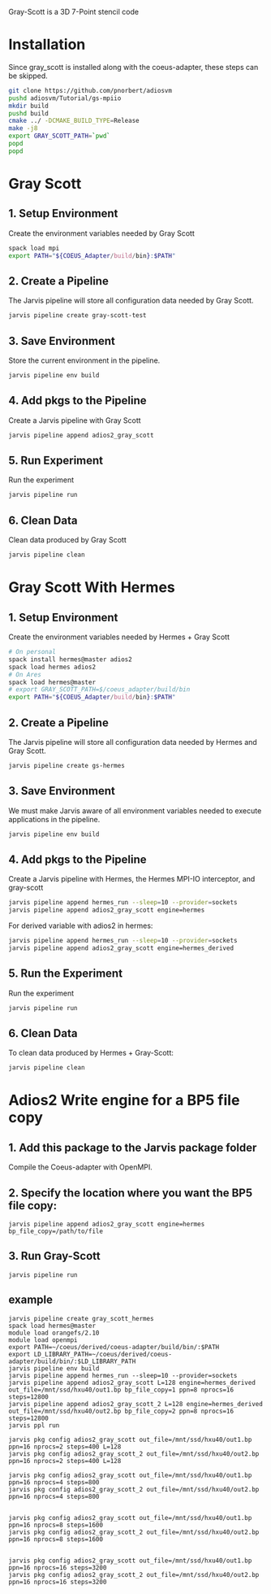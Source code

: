 Gray-Scott is a 3D 7-Point stencil code

# Installation
Since gray_scott is installed along with the coeus-adapter, these steps can be skipped.
```bash
git clone https://github.com/pnorbert/adiosvm
pushd adiosvm/Tutorial/gs-mpiio
mkdir build
pushd build
cmake ../ -DCMAKE_BUILD_TYPE=Release
make -j8
export GRAY_SCOTT_PATH=`pwd`
popd
popd
```

# Gray Scott

## 1. Setup Environment

Create the environment variables needed by Gray Scott
```bash
spack load mpi
export PATH="${COEUS_Adapter/build/bin}:$PATH"
```````````



## 2. Create a Pipeline

The Jarvis pipeline will store all configuration data needed by Gray Scott.

```bash
jarvis pipeline create gray-scott-test
```

## 3. Save Environment

Store the current environment in the pipeline.
```bash
jarvis pipeline env build
```

## 4. Add pkgs to the Pipeline

Create a Jarvis pipeline with Gray Scott
```bash
jarvis pipeline append adios2_gray_scott

```

## 5. Run Experiment

Run the experiment
```bash
jarvis pipeline run
```

## 6. Clean Data

Clean data produced by Gray Scott
```bash
jarvis pipeline clean
```

# Gray Scott With Hermes

## 1. Setup Environment

Create the environment variables needed by Hermes + Gray Scott
```bash
# On personal
spack install hermes@master adios2
spack load hermes adios2
# On Ares
spack load hermes@master
# export GRAY_SCOTT_PATH=$/coeus_adapter/build/bin
export PATH="${COEUS_Adapter/build/bin}:$PATH"
```


## 2. Create a Pipeline

The Jarvis pipeline will store all configuration data needed by Hermes
and Gray Scott.

```bash
jarvis pipeline create gs-hermes
```

## 3. Save Environment

We must make Jarvis aware of all environment variables needed to execute applications in the pipeline.

```bash
jarvis pipeline env build
```

## 4. Add pkgs to the Pipeline

Create a Jarvis pipeline with Hermes, the Hermes MPI-IO interceptor,
and gray-scott
```bash
jarvis pipeline append hermes_run --sleep=10 --provider=sockets
jarvis pipeline append adios2_gray_scott engine=hermes 
```

For derived variable with adios2 in hermes:
```bash
jarvis pipeline append hermes_run --sleep=10 --provider=sockets
jarvis pipeline append adios2_gray_scott engine=hermes_derived
```

## 5. Run the Experiment

Run the experiment
```bash
jarvis pipeline run
```

## 6. Clean Data

To clean data produced by Hermes + Gray-Scott:
```bash
jarvis pipeline clean
```

# Adios2 Write engine for a BP5 file copy

## 1. Add this package to the Jarvis package folder
Compile the Coeus-adapter with OpenMPI.
## 2. Specify the location where you want the BP5 file copy:
```
jarvis pipeline append adios2_gray_scott engine=hermes bp_file_copy=/path/to/file
```
## 3. Run Gray-Scott
```
jarvis pipeline run
```

## example
```
jarvis pipeline create gray_scott_hermes
spack load hermes@master
module load orangefs/2.10
module load openmpi
export PATH=~/coeus/derived/coeus-adapter/build/bin/:$PATH
export LD_LIBRARY_PATH=~/coeus/derived/coeus-adapter/build/bin/:$LD_LIBRARY_PATH
jarvis pipeline env build
jarvis pipeline append hermes_run --sleep=10 --provider=sockets
jarvis pipeline append adios2_gray_scott L=128 engine=hermes_derived out_file=/mnt/ssd/hxu40/out1.bp bp_file_copy=1 ppn=8 nprocs=16 steps=12800
jarvis pipeline append adios2_gray_scott_2 L=128 engine=hermes_derived out_file=/mnt/ssd/hxu40/out2.bp bp_file_copy=2 ppn=8 nprocs=16 steps=12800
jarvis ppl run

```

```
jarvis pkg config adios2_gray_scott out_file=/mnt/ssd/hxu40/out1.bp ppn=16 nprocs=2 steps=400 L=128
jarvis pkg config adios2_gray_scott_2 out_file=/mnt/ssd/hxu40/out2.bp ppn=16 nprocs=2 steps=400 L=128

jarvis pkg config adios2_gray_scott out_file=/mnt/ssd/hxu40/out1.bp ppn=16 nprocs=4 steps=800
jarvis pkg config adios2_gray_scott_2 out_file=/mnt/ssd/hxu40/out2.bp ppn=16 nprocs=4 steps=800


jarvis pkg config adios2_gray_scott out_file=/mnt/ssd/hxu40/out1.bp ppn=16 nprocs=8 steps=1600
jarvis pkg config adios2_gray_scott_2 out_file=/mnt/ssd/hxu40/out2.bp ppn=16 nprocs=8 steps=1600


jarvis pkg config adios2_gray_scott out_file=/mnt/ssd/hxu40/out1.bp ppn=16 nprocs=16 steps=3200
jarvis pkg config adios2_gray_scott_2 out_file=/mnt/ssd/hxu40/out2.bp ppn=16 nprocs=16 steps=3200


```